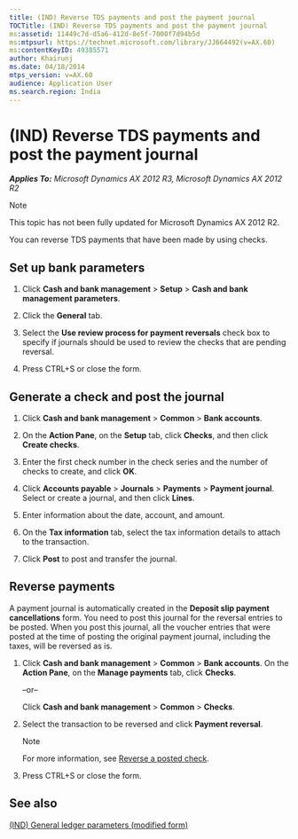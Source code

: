 ```yaml
---
title: (IND) Reverse TDS payments and post the payment journal
TOCTitle: (IND) Reverse TDS payments and post the payment journal
ms:assetid: 11449c7d-d5a6-412d-8e5f-7000f7d94b5d
ms:mtpsurl: https://technet.microsoft.com/library/JJ664492(v=AX.60)
ms:contentKeyID: 49385571
author: Khairunj
ms.date: 04/18/2014
mtps_version: v=AX.60
audience: Application User
ms.search.region: India
---
```


# (IND) Reverse TDS payments and post the payment journal 


_**Applies To:** Microsoft Dynamics AX 2012 R3, Microsoft Dynamics AX 2012 R2_


> [!NOTE]
> <P>This topic has not been fully updated for Microsoft Dynamics AX 2012 R2.</P>



You can reverse TDS payments that have been made by using checks.

## Set up bank parameters

1.  Click **Cash and bank management** \> **Setup** \> **Cash and bank management parameters**.

2.  Click the **General** tab.

3.  Select the **Use review process for payment reversals** check box to specify if journals should be used to review the checks that are pending reversal.

4.  Press CTRL+S or close the form.

## Generate a check and post the journal

1.  Click **Cash and bank management** \> **Common** \> **Bank accounts**.

2.  On the **Action Pane**, on the **Setup** tab, click **Checks**, and then click **Create checks**.

3.  Enter the first check number in the check series and the number of checks to create, and click **OK**.

4.  Click **Accounts payable** \> **Journals** \> **Payments** \> **Payment journal**. Select or create a journal, and then click **Lines**.

5.  Enter information about the date, account, and amount.

6.  On the **Tax information** tab, select the tax information details to attach to the transaction.

7.  Click **Post** to post and transfer the journal.

## Reverse payments

A payment journal is automatically created in the **Deposit slip payment cancellations** form. You need to post this journal for the reversal entries to be posted. When you post this journal, all the voucher entries that were posted at the time of posting the original payment journal, including the taxes, will be reversed as is.

1.  Click **Cash and bank management** \> **Common** \> **Bank accounts**. On the **Action Pane**, on the **Manage payments** tab, click **Checks**.
    
    –or–
    
    Click **Cash and bank management** \> **Common** \> **Checks**.

2.  Select the transaction to be reversed and click **Payment reversal**.
    

    > [!NOTE]
    > <P>For more information, see <A href="reverse-a-posted-check.md">Reverse a posted check</A>.</P>



3.  Press CTRL+S or close the form.

## See also

[(IND) General ledger parameters (modified form)](https://technet.microsoft.com/library/jj677901\(v=ax.60\))

  


